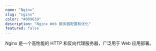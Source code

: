 ```yaml
---
name: "Nginx"
slug: "nginx"
color: "#009639"
description: "Nginx Web 服务器配置和优化"
featured: false
---
```


Nginx 是一个高性能的 HTTP 和反向代理服务器，广泛用于 Web 应用部署。
